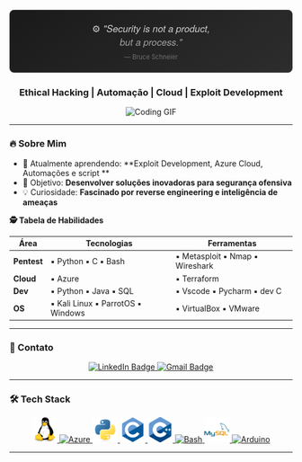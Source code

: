 <div align="center" style="
  background: linear-gradient(145deg, #1a1a1a 0%, #2d2d2d 100%);
  padding: 20px;
  border-radius: 8px;
  margin: 25px 0;
  border: 1px solid #404040">
  
  <p style="
    color: #d0d0d0;
    font-size: 1.2em;
    margin: 0;
    font-family: 'Helvetica Neue', sans-serif">
    ⚙️ <i>"Security is not a product,</i><br>
    <i style="color: #a0a0a0">but a process."</i>
  </p>
  <p style="
    color: #707070;
    font-size: 0.8em;
    margin: 8px 0 0 0">
    ― Bruce Schneier
  </p>
</div>
<h3 align="center">Ethical Hacking | Automação | Cloud | Exploit Development</h3>

<div align="center">
  <img alt="Coding GIF" width="350" src="https://giffiles.alphacoders.com/102/102423.gif">
</div>

---

### 🔥 Sobre Mim
- 🌱 Atualmente aprendendo: **Exploit Development,  Azure Cloud, Automações e script **
- 🎯 Objetivo: **Desenvolver soluções inovadoras para segurança ofensiva**
- 💡 Curiosidade: **Fascinado por reverse engineering e inteligência de ameaças**
<p align="left"><strong>🕵️ Tabela de Habilidades</strong></p>

| Área          | Tecnologias                          | Ferramentas                      |
|---------------|--------------------------------------|----------------------------------|
| **Pentest**   | ▪️ Python ▪️ C ▪️ Bash              | ▪️ Metasploit ▪️ Nmap ▪️ Wireshark|
| **Cloud**     | ▪️ Azure                           | ▪️ Terraform                    |
| **Dev**       | ▪️ Python ▪️ Java ▪️ SQL            | ▪️ Vscode ▪️ Pycharm ▪️ dev C     |
| **OS**        | ▪️ Kali Linux ▪️ ParrotOS ▪️ Windows | ▪️ VirtualBox ▪️ VMware          |

---

### 📱 Contato
<p align="center">
  <a href="https://linkedin.com/in/juanpedrooliveira" target="blank">
    <img src="https://img.shields.io/badge/LinkedIn-0077B5?style=for-the-badge&logo=linkedin&logoColor=white" alt="LinkedIn Badge" height="30">
  </a>
  <a href="mailto:seuemail@provedor.com">
    <img src="https://img.shields.io/badge/Gmail-D14836?style=for-the-badge&logo=gmail&logoColor=white" alt="Gmail Badge" height="30">
  </a>
</p>

---

### 🛠️ Tech Stack
<p align="center">
  <!-- Sistemas e Plataformas -->
  <a href="https://www.linux.org/" target="_blank" rel="noreferrer">
    <img src="https://raw.githubusercontent.com/devicons/devicon/master/icons/linux/linux-original.svg" alt="Linux" width="45" height="45">
  </a>
  <a href="https://azure.microsoft.com/" target="_blank" rel="noreferrer">
    <img src="https://www.vectorlogo.zone/logos/microsoft_azure/microsoft_azure-icon.svg" alt="Azure" width="45" height="45">
  </a>
  
  <!-- Linguagens -->
  <a href="https://www.python.org" target="_blank" rel="noreferrer">
    <img src="https://raw.githubusercontent.com/devicons/devicon/master/icons/python/python-original.svg" alt="Python" width="45" height="45">
  </a>
  <a href="https://www.cprogramming.com/" target="_blank" rel="noreferrer">
    <img src="https://raw.githubusercontent.com/devicons/devicon/master/icons/c/c-original.svg" alt="C" width="45" height="45">
  </a>
  <a href="https://www.w3schools.com/cpp/" target="_blank" rel="noreferrer">
    <img src="https://raw.githubusercontent.com/devicons/devicon/master/icons/cplusplus/cplusplus-original.svg" alt="C++" width="45" height="45">
  </a>
  
  <!-- Ferramentas -->
  <a href="https://www.gnu.org/software/bash/" target="_blank" rel="noreferrer">
    <img src="https://www.vectorlogo.zone/logos/gnu_bash/gnu_bash-icon.svg" alt="Bash" width="45" height="45">
  </a>
  <a href="https://www.mysql.com/" target="_blank" rel="noreferrer">
    <img src="https://raw.githubusercontent.com/devicons/devicon/master/icons/mysql/mysql-original-wordmark.svg" alt="MySQL" width="45" height="45">
  </a>
  <a href="https://www.arduino.cc/" target="_blank" rel="noreferrer">
    <img src="https://cdn.worldvectorlogo.com/logos/arduino-1.svg" alt="Arduino" width="45" height="45">
  </a>
</p>


---
